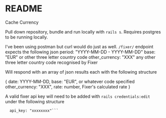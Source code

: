 # README

Cache Currency

Pull down repository, bundle and run locally with `rails s`. Requires postgres to be running locally.

I've been using postman but curl would do just as well. 
`/fixer/` endpoint expects the following json
period: "YYYY-MM-DD - YYYY-MM-DD"
base: "EUR" or other three letter country code
other_currency: "XXX" any other three letter country code recognised by Fixer

Will respond with an array of json results each with the following structure

  {
    date: YYYY-MM-DD,
    base: "EUR", or whatever code specified
    other_currency: "XXX",
    rate: number, Fixer's calculated rate
  }

A valid fixer api key will need to be added with `rails credentials:edit` under the following structure

```fixer:
  api_key: "xxxxxxxx"```
  


